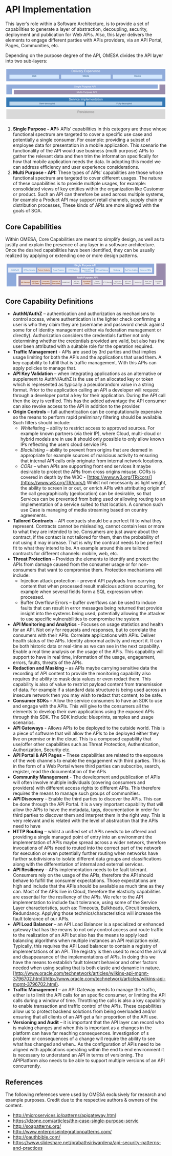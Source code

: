 # API Implementation

This layer’s role within a Software Architecture, is to provide a set of capabilities to generate a layer of abstraction, decoupling, security, deployment and publication for Web APIs. 
Also, this layer delivers the elements to engage different parties with APIs providers, via an API Portal, Pages, Communities, etc.

Depending on the purpose degree of the API, OMESA divides the API layer into two sub-layers: 

![](/images/omesa_service_implementation_1.png)

1. **Single Purpose - API:** APIs’ capabilities in this category are those whose functional spectrum are targeted to cover a specific use case and potentially a single consumer. For example:  providing a subset of employee data for presentation in a mobile application. This scenario the functionality of the API would use business (multi purpose) APIs to gather the relevant data and then trim the information specifically for how that mobile application needs the data. In adopting this model we can address efficiency and user experience considerations. 
2. **Multi Purpose - API:** These types of APIs’ capabilities are those whose functional spectrum are targeted to cover different usages. The nature of these capabilities is to provide multiple usages, for example: consolidated views of key entities within the organization like Customer or product. Such an API can therefore be used across multiple systems, for example a Product API may support retail channels, supply chain or distribution processes, These kinds of APIs are more aligned with the goals of SOA.

## Core Capabilities

Within OMESA, Core Capabilities are meant to simplify design, as well as to justify and explain the presence of any layer in a software architecture. Once the desired capabilities have been identified, they can be usually realized by applying or extending one or more design patterns.

![](/apilayer/APILayer.png)

## Core Capability Definitions

* **AuthN/AuthZ** – authentication and authorization as mechanisms to control access, where authentication is the lighter check confirming a user is who they claim they are (username and password check against some for of identity management either via federation management or directly). Authorization considers the credentials further not only determining whether the credentials provided are valid, but also has the user been attributed with a suitable role for the operation required.
* **Traffic Management** - APIs are used by 3rd parties and that implies usage limiting for both the APIs and the applications that used them. A key capability to fulfill that is traffic management. With this APIs can apply policies to manage that.
* **API Key Validation** – when integrating applications as an alternative or supplement to AuthN/AuthZ is the use of an allocated key or token which is represented as typically a pseudorandom value in a string format. Prior to the application calling an API a developer will request through a developer portal a key for their application. During the API call then the key is verified. This has the added advantage the API consumer can also revoke access to the API in addition to the provider. 
* **Origin Controls** – full authentication can be computationally expensive so the means to perform rapid preliminary filtering should be available. Such filters should include:
	* *Whitelisting* – ability to restrict access to approved sources. For example known partners (via their IP), where Cloud, multi-cloud or hybrid models are in use it should only possible to only allow known IPs reflecting the users cloud service IPs
	* *Blacklisting* – ability to prevent from origins that are deemed in appropriate for example sources of malicious activity to ensuring that internal API calls only originate from internal network locations.
	* *CORs* – when APIs are supporting front end services it maybe desirable to protect the APIs from cross origins misuse. CORs is covered in depth by the W3C - [https://www.w3.org/TR/cors/](https://www.w3.org/TR/cors/)
	Whilst not necessarily as light weight, the ability to screen in or out, or enrich APIs with attributing origin of the call geographically (geolocation) can be desirable, so that Services can be prevented from being used or allowing routing to an implementation of a service suited to that location. A common such use Case is managing of media streaming based on country agreements.
* **Tailored Contracts** – API contracts should be a perfect fit to what they represent. Contracts cannot be misleading, cannot contain less or more to what they are intended to be. Consumers are just aware about the contract, if the contact is not tailored for them, then the probability of not using it may increase. That is why the contract needs to be perfect fit to what they intend to be. An example around this are tailored contracts for different channels: mobile, web, etc.
* **Threat Protection** – Provides the elements to identify and protect the APIs from damage caused from the consumer usage or for non-consumers that want to compromise them. Protection mechanisms will include:
	* Injection attack protection – prevent API payloads from carrying content that when processed result malicious actions occurring, for example when several fields form a SQL expression when processed.
	* Buffer Overflow Errors – buffer overflows can be used to induce faults that can result in error messages being returned that provide insight into the systems being used, potentially allowing the attacker to use specific vulnerabilities to compromise the system.
* **API Monitoring and Analytics** - Focuses on usage statistics and health for an API. Not only for requests and responses, but to correlate the consumers with their APIs. Correlate applications with APIs. Deliver health status of the APIs. Identity abnormal activity and report it. It can be both historic data or real-time as we can see in the next capability.
Enable a real time analysis on the usage of the APIs. This capability will support to have in real time, information of the usage, engagement, errors, faults, threats of the APIs. 
* **Redaction and Masking** – as APIs maybe carrying sensitive data the recording of API content to provide the monitoring capability also requires the ability to mask data values or even redact them. This capability is also of value to restrict payload content from transmission of data. For example if a standard data structure is being used across an insecure network then you may wish to redact that content, to be safe.
* **Consumer SDKs** – Allow the service consumers to have an SDK to use and engage with the APIs. This will give to the consumers all the elements to develop their own applications using the exposed APIs through this SDK. The SDK include: blueprints, samples and usage scenarios.
* **API Gateways** - Allows APIs to be deployed to the outside world. This is a piece of software that will allow the APIs to be deployed either they live on premise or in the cloud. This is a composed capability that use/offer other capabilities such as Threat Protection, Authentication, Authorization, Security etc.
* **API Portal & API Pages** – These capabilities are related to the exposure of the web channels to enable the engagement with third parties. This is in the form of a Web Portal where third parties can subscribe, search, register, read the documentation of the APIs
* **Community Management** - The development and publication of APIs will often involve multiple individuals (covering consumers and providers) with different access rights to different APIs. This therefore requires the means to manage such groups of communities.
* **API Discovery** – Enable the third parties to discover the APIs. This can be done through the API Portal. It is a very important capability that will allow the APIs to have the metadata, tags, documentation in order for third parties to discover them and interpret them in the right way. This is very relevant and is related with the level of abstraction that the APIs need to have 
* **HTTP Routing** – whilst a unified set of APIs needs to be offered and providing a single managed point of entry into an environment the implementation of APIs maybe spread across a wider network, therefore invocations of APIs need to routed into the correct part of the network for execution or even potentially further routing when networks have further subdivisions to isolate different data groups and classifications along with the differentiation of internal and external services.
* **API Resiliency** – APIs implementation needs to be fault tolerant. Consumers rely on the usage of the APIs, therefore the API should behave to fulfill the consumer expectations. Those expectations are high and include that the APIs should be available as much time as they can. 
Most of the APIs live in Cloud, therefore the elasticity capabilities are essential for the resiliency of the APIs. 
We refer to the API implementation to include fault tolerance, using some of the Service Layer characteristics, such as: Timeouts, Bulkheads, Circuit breakers, Redundancy. Applying those technics/characteristics will increase the fault tolerance of our APIs.
* **API Load Balancer** – an API Load Balancer is a specialized or enhanced gateway that has the means to not only control access and route traffic to the realization of an API but also has the means to apply load balancing algorithms when multiple instances an API realization exist. Typically, this requires the API Load balancer to contain a registry of implementations of an API. The registry is then used to record the arrival and disappearance of the implementations of APIs. In doing this we have the means to establish fault tolerant behavior and other factors needed when using scaling that is both elastic and dynamic in nature. [http://www.oracle.com/technetwork/articles/wilkins-api-mgmt-3796702.html](http://www.oracle.com/technetwork/articles/wilkins-api-mgmt-3796702.html). 
* **Traffic Management** – an API Gateway needs to manage the traffic, either is to limit the API calls for an specific consumer, or limiting the API calls during a window of time. Throttling the calls is also a key capability to enable transaction and traffic control of the APIs.  These capabilities allow us to protect backend solutions from being overloaded and/or ensuring that all clients of an API get a fair proportion of the API use.
* **Versioning and Audit** – it is important that the API layer can record who is making changes and when.this is important as a changes in the platform can have far reaching consequences. Investigation of s problem or consequences of a change will require the ability to see what has changed and when.. As the configuration of APIs need to be aligned with applications operating within the end to end environment it is necessary to understand an API in terms of versioning. The APIPlatform also needs to be able to support multiple versions of an API concurrently.


## References

The following references were used by OMESA exclusively for research and example purposes. Credit due to the respective authors & owners of the content.

* http://microservices.io/patterns/apigateway.html		
* https://dzone.com/articles/the-case-single-purpose-servic
* http://soapatterns.org/
* http://www.enterpriseintegrationpatterns.com/
* http://oauthbible.com/
* https://www.slideshare.net/prabathsiriwardena/api-security-patterns-and-practices

